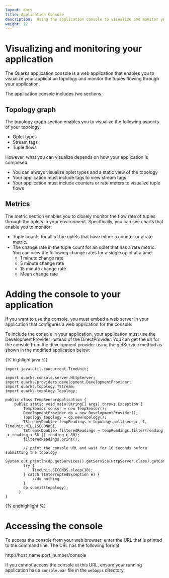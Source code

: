 ```yaml
---
layout: docs
title: Application Console
description:  Using the application console to visualize and monitor your Quarks application
weight: 12
---
```


# Visualizing and monitoring your application
The Quarks application console is a web application that enables you to visualize your application topology and monitor the tuples flowing through your application.

The application console includes two sections.

## Topology graph
The topology graph section enables you to visualize the following aspects of your topology:

  * Oplet types
  * Stream tags
  * Tuple flows

However, what you can visualize depends on how your application is composed:

  * You can always visualize oplet types and a static view of the topology
  * Your application must include tags to view stream tags
  * Your application must include counters or rate meters to visualize tuple flows

## Metrics
The metric section enables you to closely monitor the flow rate of tuples through the oplets in your environment. Specifically, you can see charts that enable you to monitor:

  * Tuple counts for all of the oplets that have either a counter or a rate metric.
  * The change rate in the tuple count for an oplet that has a rate metric. You can view the following change rates for a single oplet at a time:
    * 1 minute change rate
    * 5 minute change rate
    * 15 minute change rate
    * Mean change rate

# Adding the console to your application
If you want to use the console, you must embed a web server in your application that configures a web application for the console.

To include the console in your application, your application must use the DevelopmentProvider instead of the DirectProvider. You can get the url for the console from the development provider using the getService method as shown in the modified application below:

  {% highlight java %}

	import java.util.concurrent.TimeUnit;

	import quarks.console.server.HttpServer;
	import quarks.providers.development.DevelopmentProvider;
	import quarks.topology.TStream;
	import quarks.topology.Topology;

	public class TempSensorApplication {
		public static void main(String[] args) throws Exception {
		    TempSensor sensor = new TempSensor();
		    DevelopmentProvider dp = new DevelopmentProvider();
		    Topology topology = dp.newTopology();
		    TStream<Double> tempReadings = topology.poll(sensor, 1, TimeUnit.MILLISECONDS);
		    TStream<Double> filteredReadings = tempReadings.filter(reading -> reading < 50 || reading > 80);
		    filteredReadings.print();

		    // print the console URL and wait for 10 seconds before submitting the topology
		    System.out.println(dp.getServices().getService(HttpServer.class).getConsoleUrl());
		    try {
		        TimeUnit.SECONDS.sleep(10);
		    } catch (InterruptedException e) {
		        //do nothing
		    }
		    dp.submit(topology);
		  }
	}

  {% endhighlight %}


# Accessing the console
To access the console from your web browser, enter the URL that is printed to the command line. The URL has the following format:

http://host_name:port_number/console

If you cannot access the console at this URL, ensure your running application has a `console.war` file in the `webapps` directory.

